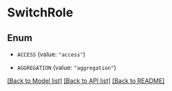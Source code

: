 # SwitchRole

## Enum


* `ACCESS` (value: `"access"`)

* `AGGREGATION` (value: `"aggregation"`)


[[Back to Model list]](../README.md#documentation-for-models) [[Back to API list]](../README.md#documentation-for-api-endpoints) [[Back to README]](../README.md)


